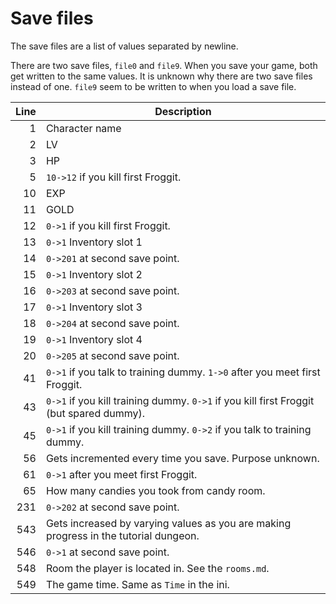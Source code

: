 # Save files

The save files are a list of values separated by newline.

There are two save files, `file0` and `file9`. When you save your game, both get written to the same values.
It is unknown why there are two save files instead of one. `file9` seem to be written to when you load a save file.

Line | Description
----:| -----------
   1 | Character name
   2 | LV
   3 | HP
   5 | `10->12` if you kill first Froggit.
  10 | EXP
  11 | GOLD
  12 | `0->1` if you kill first Froggit.
  13 | `0->1` Inventory slot 1
  14 | `0->201` at second save point.
  15 | `0->1` Inventory slot 2
  16 | `0->203` at second save point.
  17 | `0->1` Inventory slot 3
  18 | `0->204` at second save point.
  19 | `0->1` Inventory slot 4
  20 | `0->205` at second save point.
  41 | `0->1` if you talk to training dummy. `1->0` after you meet first Froggit.
  43 | `0->1` if you kill training dummy. `0->1` if you kill first Froggit (but spared dummy).
  45 | `0->1` if you kill training dummy. `0->2` if you talk to training dummy.
  56 | Gets incremented every time you save. Purpose unknown.
  61 | `0->1` after you meet first Froggit.
  65 | How many candies you took from candy room.
 231 | `0->202` at second save point.
 543 | Gets increased by varying values as you are making progress in the tutorial dungeon.
 546 | `0->1` at second save point.
 548 | Room the player is located in. See the `rooms.md`.
 549 | The game time. Same as `Time` in the ini.
